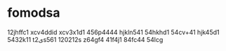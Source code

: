 # fomodsa
12jhffc1
xcv4ddid
xcv3x1d1
456p4444
hjkln541
54hkhd1
54cv+41
hjk45d1
5432k11
t2یs561
120212s
z64gf4
41f4j1
84fc44
54lcg
